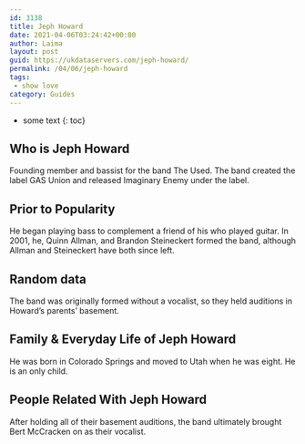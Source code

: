 ```yaml
---
id: 3138
title: Jeph Howard
date: 2021-04-06T03:24:42+00:00
author: Laima
layout: post
guid: https://ukdataservers.com/jeph-howard/
permalink: /04/06/jeph-howard
tags:
 - show love
category: Guides
---
```


* some text
{: toc}


## Who is Jeph Howard
                  
                  
                  
Founding member and bassist for the band The Used. The band created the label GAS Union and released Imaginary Enemy under the label.
                  
              
            
              
            
                
                
                
## Prior to Popularity
                  
                  
                  
He began playing bass to complement a friend of his who played guitar. In 2001, he, Quinn Allman, and Brandon Steineckert formed the band, although Allman and Steineckert have both since left.
                  
              
            
              
            
                
                
                
## Random data
                  
                  
                  
The band was originally formed without a vocalist, so they held auditions in Howard&#8217;s parents&#8217; basement.
                  
              
            
              
            
                
                
                
## Family & Everyday Life of Jeph Howard
                  
                  
                  
He was born in Colorado Springs and moved to Utah when he was eight. He is an only child.
                  
              
            
              
            
                
                
                
## People Related With Jeph Howard
                  
                  
                  
After holding all of their basement auditions, the band ultimately brought Bert McCracken on as their vocalist.
                  
              
            
              
            
                
              
            
              
              
            
            
              
            
          
          
          